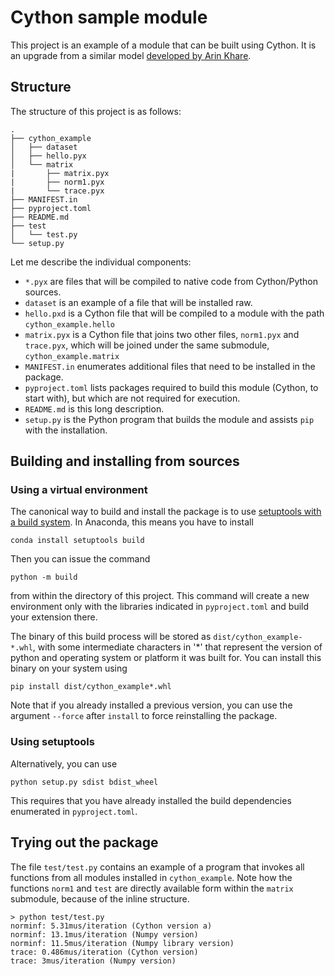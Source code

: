 # Cython sample module

This project is an example of a module that can be built using Cython. It is an upgrade from a similar model [developed by Arin Khare](https://levelup.gitconnected.com/how-to-deploy-a-cython-package-to-pypi-8217a6581f09).

## Structure

The structure of this project is as follows:
```
.
├── cython_example
│   ├── dataset
│   ├── hello.pyx
│   └── matrix
|       ├── matrix.pyx
|       ├── norm1.pyx
|       └── trace.pyx
├── MANIFEST.in
├── pyproject.toml
├── README.md
├── test
│   └── test.py
└── setup.py
```

Let me describe the individual components:
- `*.pyx` are files that will be compiled to native code from Cython/Python sources.
- `dataset` is an example of a file that will be installed raw.
- `hello.pxd` is a Cython file that will be compiled to a module with the path `cython_example.hello`
- `matrix.pyx` is a Cython file that joins two other files, `norm1.pyx` and `trace.pyx`, which will be joined under the same submodule, `cython_example.matrix`
- `MANIFEST.in` enumerates additional files that need to be installed in the package.
- `pyproject.toml` lists packages required to build this module (Cython, to start with), but which are not required for execution.
- `README.md` is this long description.
- `setup.py` is the Python program that builds the module and assists `pip` with the installation.


## Building and installing from sources

### Using a virtual environment

The canonical way to build and install the package is to use [setuptools with a build system](https://setuptools.pypa.io/en/latest/build_meta.html). In Anaconda, this means you have to install
```
conda install setuptools build
```
Then you can issue the command
```
python -m build
```
from within the directory of this project. This command will create a new environment only with the libraries indicated in `pyproject.toml` and build your extension there.

The binary of this build process will be stored as `dist/cython_example-*.whl`, with some intermediate characters in '*' that represent the version of python and operating system or platform it was built for. You can install this binary on your system using
```
pip install dist/cython_example*.whl
```
Note that if you already installed a previous version, you can use the argument `--force` after `install` to force reinstalling the package.

### Using setuptools

Alternatively, you can use
```
python setup.py sdist bdist_wheel
```
This requires that you have already installed the build dependencies enumerated in `pyproject.toml`.

## Trying out the package

The file `test/test.py` contains an example of a program that invokes all functions from all modules installed in `cython_example`. Note how the functions `norm1` and `test` are directly available form within the `matrix` submodule, because of the inline structure.
```
> python test/test.py
norminf: 5.31mus/iteration (Cython version a)
norminf: 13.1mus/iteration (Numpy version)
norminf: 11.5mus/iteration (Numpy library version)
trace: 0.486mus/iteration (Cython version)
trace: 3mus/iteration (Numpy version)
```